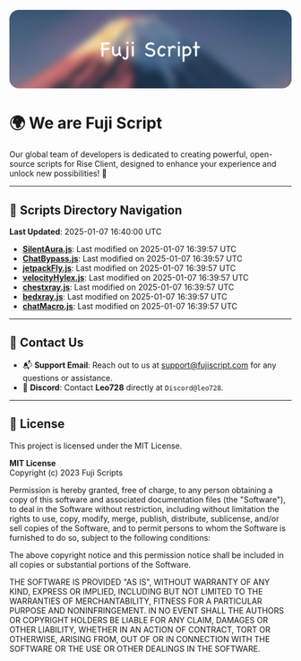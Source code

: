 ![Banner](.github/b.webp)

# 🌍 **We are Fuji Script**

Our global team of developers is dedicated to creating powerful, open-source scripts for Rise Client, designed to enhance your experience and unlock new possibilities! 🌟

---
<!-- SCRIPTS_NAVIGATION_START -->
## 📂 **Scripts Directory Navigation**

**Last Updated**: 2025-01-07 16:40:00 UTC

- **[SilentAura.js](scripts/SilentAura.js)**: Last modified on 2025-01-07 16:39:57 UTC
- **[ChatBypass.js](scripts/ChatBypass.js)**: Last modified on 2025-01-07 16:39:57 UTC
- **[jetpackFly.js](scripts/jetpackFly.js)**: Last modified on 2025-01-07 16:39:57 UTC
- **[velocityHylex.js](scripts/velocityHylex.js)**: Last modified on 2025-01-07 16:39:57 UTC
- **[chestxray.js](scripts/chestxray.js)**: Last modified on 2025-01-07 16:39:57 UTC
- **[bedxray.js](scripts/bedxray.js)**: Last modified on 2025-01-07 16:39:57 UTC
- **[chatMacro.js](scripts/chatMacro.js)**: Last modified on 2025-01-07 16:39:57 UTC

<!-- SCRIPTS_NAVIGATION_END -->

---

## 💬 **Contact Us**  
- 📬 **Support Email**: Reach out to us at [support@fujiscript.com](mailto:support@fujiscript.com) for any questions or assistance.  
- 💬 **Discord**: Contact **Leo728** directly at `Discord@leo728`.

---

## 📜 **License**

This project is licensed under the MIT License.  

**MIT License**  
Copyright (c) 2023 Fuji Scripts  

Permission is hereby granted, free of charge, to any person obtaining a copy of this software and associated documentation files (the "Software"), to deal in the Software without restriction, including without limitation the rights to use, copy, modify, merge, publish, distribute, sublicense, and/or sell copies of the Software, and to permit persons to whom the Software is furnished to do so, subject to the following conditions:  

The above copyright notice and this permission notice shall be included in all copies or substantial portions of the Software.  

THE SOFTWARE IS PROVIDED "AS IS", WITHOUT WARRANTY OF ANY KIND, EXPRESS OR IMPLIED, INCLUDING BUT NOT LIMITED TO THE WARRANTIES OF MERCHANTABILITY, FITNESS FOR A PARTICULAR PURPOSE AND NONINFRINGEMENT. IN NO EVENT SHALL THE AUTHORS OR COPYRIGHT HOLDERS BE LIABLE FOR ANY CLAIM, DAMAGES OR OTHER LIABILITY, WHETHER IN AN ACTION OF CONTRACT, TORT OR OTHERWISE, ARISING FROM, OUT OF OR IN CONNECTION WITH THE SOFTWARE OR THE USE OR OTHER DEALINGS IN THE SOFTWARE.  
